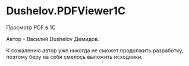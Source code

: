 # Dushelov.PDFViewer1C
Просмотр PDF в 1С

Автор - Василий Dushelov Демидов. 

К сожалению автор уже никогда не сможет продолжить разработку, поэтому беру на себя смелось выложить исходники.
